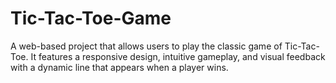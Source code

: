 # Tic-Tac-Toe-Game
A web-based project that allows users to play the classic game of Tic-Tac-Toe. It features a responsive design, intuitive gameplay, and visual feedback with a dynamic line that appears when a player wins.
